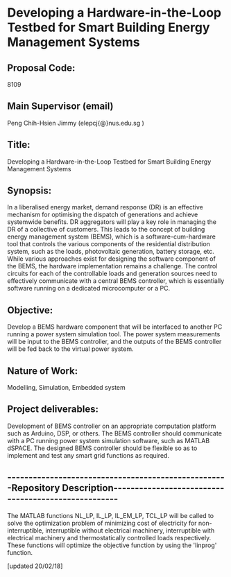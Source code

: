 # Developing a Hardware-in-the-Loop Testbed for Smart Building Energy Management Systems
Proposal Code:
-
8109

Main Supervisor (email)	
-
Peng Chih-Hsien Jimmy (elepcj{@}nus.edu.sg )

Title:
-
Developing a Hardware-in-the-Loop Testbed for Smart Building Energy Management Systems

Synopsis:	
-
In a liberalised energy market, demand response (DR) is an effective mechanism for optimising the dispatch of generations and achieve systemwide benefits. DR aggregators will play a key role in managing the DR of a collective of customers. This leads to the concept of building energy management system (BEMS), which is a software-cum-hardware tool that controls the various components of the residential distribution system, such as the loads, photovoltaic generation, battery storage, etc. While various approaches exist for designing the software component of the BEMS, the hardware implementation remains a challenge. The control circuits for each of the controllable loads and generation sources need to effectively communicate with a central BEMS controller, which is essentially software running on a dedicated microcomputer or a PC. 

Objective:
-
Develop a BEMS hardware component that will be interfaced to another PC running a power system simulation tool. The power system measurements will be input to the BEMS controller, and the outputs of the BEMS controller will be fed back to the virtual power system. 

Nature of Work:
-
Modelling, Simulation, Embedded system 

Project deliverables:
-
Development of BEMS controller on an appropriate computation platform such as Arduino, DSP, or others. The BEMS controller should communicate with a PC running power system simulation software, such as MATLAB dSPACE. The designed BEMS controller should be flexible so as to implement and test any smart grid functions as required.

----------------------------------------------------Repository Description----------------------------------------------------
-
The MATLAB functions NL_LP, IL_LP, IL_EM_LP, TCL_LP will be called to solve the optimization problem of minimizing cost of electricity for non-interruptible, interruptible without electrical machinery, interruptible with electrical machinery and thermostatically controlled loads respectively. These functions will optimize the objective function by using the 'linprog' function.

[updated 20/02/18]
